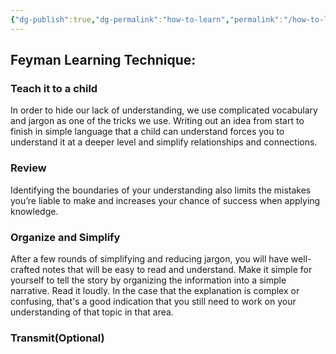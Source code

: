 ```yaml
---
{"dg-publish":true,"dg-permalink":"how-to-learn","permalink":"/how-to-learn/"}
---
```



## Feyman Learning Technique:
### Teach it to a child 
In order to hide our lack of understanding, we use complicated vocabulary and jargon as one of the tricks we use. 
Writing out an idea from start to finish in simple language that a child can understand forces you to understand it at a deeper level and simplify relationships and connections.

### Review
Identifying the boundaries of your understanding also limits the mistakes you’re liable to make and increases your chance of success when applying knowledge.

### Organize and Simplify
After a few rounds of simplifying and reducing jargon, you will have well-crafted notes that will be easy to read and understand. Make it simple for yourself to tell the story by organizing the information into a simple narrative. Read it loudly. In the case that the explanation is complex or confusing, that's a good indication that you still need to work on your understanding of that topic in that area.

### Transmit(Optional)